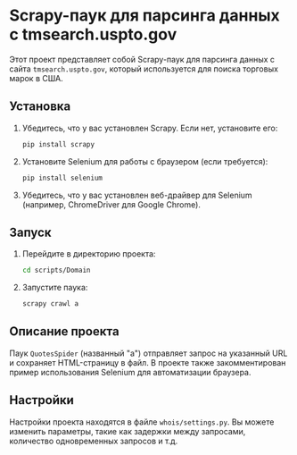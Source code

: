 # Scrapy-паук для парсинга данных с tmsearch.uspto.gov

Этот проект представляет собой Scrapy-паук для парсинга данных с сайта `tmsearch.uspto.gov`, который используется для поиска торговых марок в США.

## Установка

1. Убедитесь, что у вас установлен Scrapy. Если нет, установите его:

   ```bash
   pip install scrapy
   ```

2. Установите Selenium для работы с браузером (если требуется):

   ```bash
   pip install selenium
   ```

3. Убедитесь, что у вас установлен веб-драйвер для Selenium (например, ChromeDriver для Google Chrome).

## Запуск

1. Перейдите в директорию проекта:

   ```bash
   cd scripts/Domain
   ```

2. Запустите паука:
   ```bash
   scrapy crawl a
   ```

## Описание проекта

Паук `QuotesSpider` (названный "a") отправляет запрос на указанный URL и сохраняет HTML-страницу в файл. В проекте также закомментирован пример использования Selenium для автоматизации браузера.

## Настройки

Настройки проекта находятся в файле `whois/settings.py`. Вы можете изменить параметры, такие как задержки между запросами, количество одновременных запросов и т.д.
